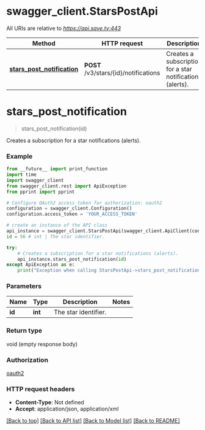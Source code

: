 # swagger_client.StarsPostApi

All URIs are relative to *https://api.save.tv:443*

Method | HTTP request | Description
------------- | ------------- | -------------
[**stars_post_notification**](StarsPostApi.md#stars_post_notification) | **POST** /v3/stars/{id}/notifications | Creates a subscription for a star notifications (alerts).


# **stars_post_notification**
> stars_post_notification(id)

Creates a subscription for a star notifications (alerts).

### Example
```python
from __future__ import print_function
import time
import swagger_client
from swagger_client.rest import ApiException
from pprint import pprint

# Configure OAuth2 access token for authorization: oauth2
configuration = swagger_client.Configuration()
configuration.access_token = 'YOUR_ACCESS_TOKEN'

# create an instance of the API class
api_instance = swagger_client.StarsPostApi(swagger_client.ApiClient(configuration))
id = 56 # int | The star identifier.

try:
    # Creates a subscription for a star notifications (alerts).
    api_instance.stars_post_notification(id)
except ApiException as e:
    print("Exception when calling StarsPostApi->stars_post_notification: %s\n" % e)
```

### Parameters

Name | Type | Description  | Notes
------------- | ------------- | ------------- | -------------
 **id** | **int**| The star identifier. | 

### Return type

void (empty response body)

### Authorization

[oauth2](../README.md#oauth2)

### HTTP request headers

 - **Content-Type**: Not defined
 - **Accept**: application/json, application/xml

[[Back to top]](#) [[Back to API list]](../README.md#documentation-for-api-endpoints) [[Back to Model list]](../README.md#documentation-for-models) [[Back to README]](../README.md)


